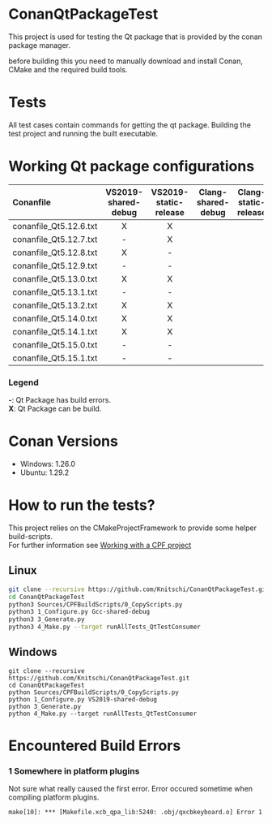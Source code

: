 # ConanQtPackageTest
This project is used for testing the Qt package that is provided by the conan package manager.

before building this you need to manually download and install Conan, CMake and the required build tools.


# Tests

All test cases contain commands for getting the qt package. Building the test project and running the built
executable.


# Working Qt package configurations

| Conanfile | VS2019-shared-debug | VS2019-static-release | Clang-shared-debug | Clang-static-release | Gcc-shared-debug |
| :--- |:---:| :---:|:---:|:---:|:---:|
| conanfile_Qt5.12.6.txt | X | X |  |  | - |
| conanfile_Qt5.12.7.txt | - | X |  |  | 1 |
| conanfile_Qt5.12.8.txt | X | - |  |  |  |
| conanfile_Qt5.12.9.txt | - | - |  |  |  |
| conanfile_Qt5.13.0.txt | X | X |  |  |  |
| conanfile_Qt5.13.1.txt | - | - |  |  |  |
| conanfile_Qt5.13.2.txt | X | X |  |  |  |
| conanfile_Qt5.14.0.txt | X | X |  |  |  |
| conanfile_Qt5.14.1.txt | X | X |  |  |  |
| conanfile_Qt5.15.0.txt | - | - |  |  |  |
| conanfile_Qt5.15.1.txt | - | - |  |  |  |

### Legend
**-**: Qt Package has build errors.  
**X**: Qt Package can be build.  

# Conan Versions

  * Windows: 1.26.0
  * Ubuntu: 1.29.2

# How to run the tests?

This project relies on the CMakeProjectFramework to provide some helper build-scripts.  
For further information see [Working with a CPF project](https://knitschi.github.io/CMakeProjectFramework/LastBuild/doc/sphinx/html/documentation/WorkingWithACPFProject.html)

## Linux

```bash
git clone --recursive https://github.com/Knitschi/ConanQtPackageTest.git
cd ConanQtPackageTest
python3 Sources/CPFBuildScripts/0_CopyScripts.py
python3 1_Configure.py Gcc-shared-debug
python3 3_Generate.py
python3 4_Make.py --target runAllTests_QtTestConsumer
```

## Windows

```batch
git clone --recursive https://github.com/Knitschi/ConanQtPackageTest.git
cd ConanQtPackageTest
python Sources/CPFBuildScripts/0_CopyScripts.py
python 1_Configure.py VS2019-shared-debug
python 3_Generate.py
python 4_Make.py --target runAllTests_QtTestConsumer
```

# Encountered Build Errors

### 1 Somewhere in platform plugins

Not sure what really caused the first error. Error occured sometime when compiling platform plugins.

```
make[10]: *** [Makefile.xcb_qpa_lib:5240: .obj/qxcbkeyboard.o] Error 1

```